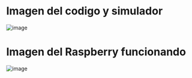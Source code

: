 # Imagen del codigo y simulador
![image](https://github.com/PablenkiHerrera/ArduCAM/assets/158230339/c424c8ec-d91f-4e26-a0f3-13a9260a921f)

# Imagen del Raspberry funcionando
![image](https://github.com/PablenkiHerrera/ArduCAM/assets/158230339/06664bfe-7e84-467c-9b52-678cf9d0e574)
